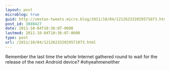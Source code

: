 ```yaml
---
layout: post
microblog: true
guid: http://vmstan-tweets.micro.blog/2011/10/04/121262332029571073.html
post_id: 3040427
date: 2011-10-04T10:36:07-0600
lastmod: 2011-10-04T10:36:07-0600
type: post
url: /2011/10/04/121262332029571073.html
---
```

Remember the last time the whole Internet gathered round to wait for the release of the next Android device? #ohyeahmeneither
